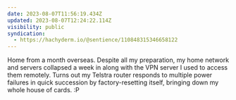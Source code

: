 ```yaml
---
date: 2023-08-07T11:56:19.434Z
updated: 2023-08-07T12:24:22.114Z
visibility: public
syndication:
  - https://hachyderm.io/@sentience/110848315346658122
---
```

Home from a month overseas. Despite all my preparation, my home network and servers collapsed a week in along with the VPN server I used to access them remotely. Turns out my Telstra router responds to multiple power failures in quick succession by factory-resetting itself, bringing down my whole house of cards. :P
